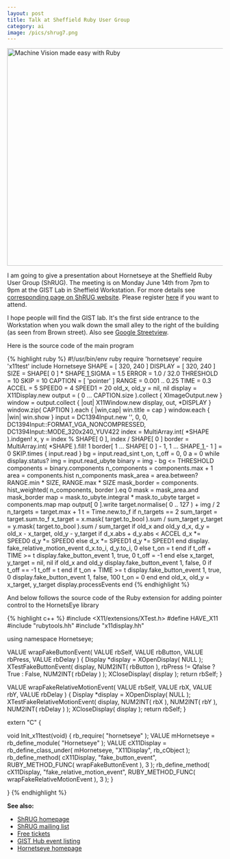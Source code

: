 ```yaml
---
layout: post
title: Talk at Sheffield Ruby User Group
category: ai
image: /pics/shrug7.png
---
```


<span class="center"><a href="/downloads/shrug7.pdf"><img src="/pics/shrug7.png" width="508" alt="Machine Vision made easy with Ruby"/></a></span>

I am going to give a presentation about Hornetseye at the Sheffield Ruby User Group (ShRUG). The meeting is on Monday June 14th from 7pm to 9pm at the GIST Lab in Sheffield Workstation. For more details see [corresponding page on ShRUG website][1]. Please register [here][2] if you want to attend.

I hope people will find the GIST lab. It's the first side entrance to the Workstation when you walk down the small alley to the right of the building (as seen from Brown street). Also see [Google Streetview][7].

Here is the source code of the main program

{% highlight ruby %}
#!/usr/bin/env ruby
require 'hornetseye'
require 'x11test'
include Hornetseye
SHAPE = [ 320, 240 ]
DISPLAY = [ 320, 240 ]
SIZE = SHAPE[ 0 ] * SHAPE[ 1 ]
SIGMA = 1.5
ERROR = 1.0 / 32.0
THRESHOLD = 10
SKIP = 10
CAPTION = [ 'pointer' ]
RANGE = 0.001 .. 0.25
TIME = 0.3
ACCEL = 5
SPEED0 = 4
SPEED1 = 20
old_x, old_y = nil, nil
display = X11Display.new
output = ( 0 ... CAPTION.size ).collect { XImageOutput.new }
window = output.collect { |out| X11Window.new display, out, *DISPLAY }
window.zip( CAPTION ).each { |win,cap| win.title = cap }
window.each { |win| win.show }
input = DC1394Input.new '', 0, 0,
        DC1394Input::FORMAT_VGA_NONCOMPRESSED,
        DC1394Input::MODE_320x240_YUV422
index = MultiArray.int( *SHAPE ).indgen!
x, y = index % SHAPE[ 0 ], index / SHAPE[ 0 ]
border = MultiArray.int( *SHAPE ).fill! 1
border[ 1 ... SHAPE[ 0 ] - 1, 1 ... SHAPE[ 1 ] - 1 ] = 0
SKIP.times { input.read }
bg = input.read_sint
t_on, t_off = 0, 0
a = 0
while display.status?
  img = input.read_ubyte
  binary = img - bg <= THRESHOLD
  components = binary.components
  n_components = components.max + 1
  area = components.hist n_components
  mask_area = area.between? RANGE.min * SIZE,
                            RANGE.max * SIZE
  mask_border = components.
    hist_weighted( n_components, border ).eq 0
  mask = mask_area.and mask_border
  map = mask.to_ubyte.integral * mask.to_ubyte
  target = components.map map
  output[ 0 ].write target.normalise( 0 .. 127 ) + img / 2
  n_targets = target.max + 1
  t = Time.new.to_f
  if n_targets == 2
    sum_target = target.sum.to_f
    x_target = x.mask( target.to_bool ).sum / sum_target
    y_target = y.mask( target.to_bool ).sum / sum_target
    if old_x and old_y
      d_x, d_y = old_x - x_target, old_y - y_target
      if d_x.abs + d_y.abs < ACCEL
        d_x *= SPEED0
        d_y *= SPEED0
      else
        d_x *= SPEED1
        d_y *= SPEED1
      end
      display.
        fake_relative_motion_event d_x.to_i, d_y.to_i, 0
    else
      t_on = t
    end
    if t_off + TIME >= t
      display.fake_button_event 1, true, 0
      t_off = -1
    end
  else
    x_target, y_target = nil, nil
    if old_x and old_y
      display.fake_button_event 1, false, 0 if t_off == -1
      t_off = t
    end
    if t_on + TIME >= t
      display.fake_button_event 1, true, 0
      display.fake_button_event 1, false, 100
      t_on = 0
    end
  end
  old_x, old_y = x_target, y_target
  display.processEvents
end
{% endhighlight %}

And below follows the source code of the Ruby extension for adding pointer control to the HornetsEye library

{% highlight c++ %}
#include <X11/extensions/XTest.h>
#define HAVE_X11
#include "rubytools.hh"
#include "x11display.hh"

using namespace Hornetseye;

VALUE wrapFakeButtonEvent( VALUE rbSelf,
                           VALUE rbButton,
                           VALUE rbPress,
                           VALUE rbDelay )
{
  Display *display = XOpenDisplay( NULL );
  XTestFakeButtonEvent( display, NUM2INT( rbButton ),
                        rbPress != Qfalse ? True : False,
                        NUM2INT( rbDelay ) );
  XCloseDisplay( display );
  return rbSelf;
}

VALUE wrapFakeRelativeMotionEvent( VALUE rbSelf,
                                   VALUE rbX,
                                   VALUE rbY,
                                   VALUE rbDelay )
{
  Display *display = XOpenDisplay( NULL );
  XTestFakeRelativeMotionEvent( display,
                                NUM2INT( rbX ),
                                NUM2INT( rbY ),
                                NUM2INT( rbDelay ) );
  XCloseDisplay( display );
  return rbSelf;
}

extern "C" {

  void Init_x11test(void)
  {
    rb_require( "hornetseye" );
    VALUE mHornetseye = rb_define_module( "Hornetseye" );
    VALUE cX11Display =
      rb_define_class_under( mHornetseye, "X11Display", rb_cObject );
    rb_define_method( cX11Display, "fake_button_event",
                      RUBY_METHOD_FUNC( wrapFakeButtonEvent ), 3 );
    rb_define_method( cX11Display, "fake_relative_motion_event",
                      RUBY_METHOD_FUNC( wrapFakeRelativeMotionEvent ),
                      3 );
  }

}
{% endhighlight %}

**See also:**

* [ShRUG homepage][5]
* [ShRUG mailing list][6]
* [Free tickets][2]
* [GIST Hub event listing][3]
* [Hornetseye homepage][4]

[1]: http://shrug.org/meetings/shrug-7/
[2]: http://shrug7.eventbrite.com/
[3]: http://thegisthub.net/2010/05/31/events/shrug-sheffield-ruby-user-group-june-2010/
[4]: http://www.wedesoft.de/hornetseye-api/
[5]: http://shrug.org/
[6]: http://groups.google.com/group/shrug-members
[7]: http://maps.google.co.uk/maps/ms?msa=0&source=embed&ll=53.376993,-1.466224&spn=0,0.004769&z=18&layer=c&cbll=53.37705,-1.46609&panoid=dkLuWVs9w1_uJeXQ62bK_g&cbp=12,116.33,,0,-0.29

